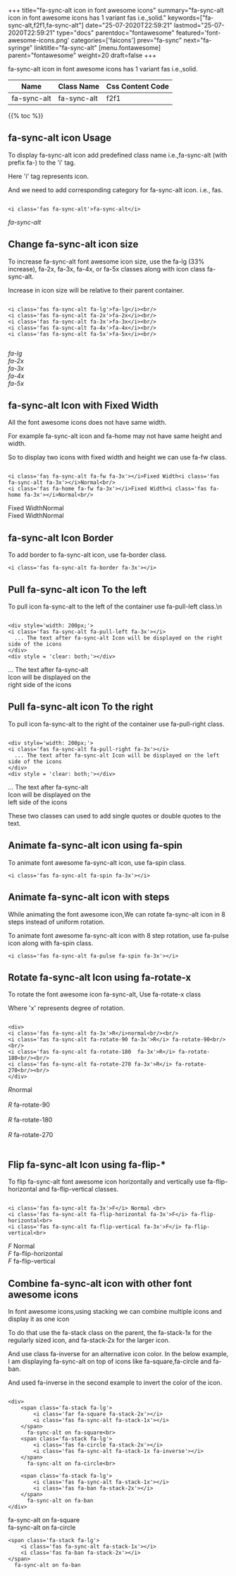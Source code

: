 +++
title="fa-sync-alt icon in font awesome icons"
summary="fa-sync-alt icon in font awesome icons has 1 variant fas i.e.,solid."
keywords=["fa-sync-alt,f2f1,fa-sync-alt"]
date="25-07-2020T22:59:21"
lastmod="25-07-2020T22:59:21"
type="docs"
parentdoc="fontawesome"
featured='font-awesome-icons.png'
categories=['faicons']
prev="fa-sync"
next="fa-syringe"
linktitle="fa-sync-alt"
[menu.fontawesome]
parent="fontawesome"
weight=20
draft=false
+++


fa-sync-alt icon in font awesome icons has 1 variant fas i.e.,solid.

<div class='table-responsive'><table class='table'><thead><tr><th>Name</th><th>Class Name</th><th>Css Content Code</th></tr></thead><tbody><tr><td>fa-sync-alt</td><td>fa-sync-alt</td><td>f2f1</td></tr></tbody></table></div>


{{% toc %}}


## fa-sync-alt icon Usage

To display fa-sync-alt icon add predefined class name i.e.,fa-sync-alt (with prefix fa-) to the 'i' tag.

Here 'i' tag represents icon.

And we need to add corresponding category for fa-sync-alt icon. i.e., fas.


```

<i class='fas fa-sync-alt'>fa-sync-alt</i>
```

<i class='fas fa-sync-alt'>fa-sync-alt</i>




## Change fa-sync-alt icon size
To increase fa-sync-alt font awesome icon size, use the fa-lg (33% increase), fa-2x, fa-3x, fa-4x, or fa-5x classes along with icon class fa-sync-alt.

Increase in icon size will be relative to their parent container. 

```

<i class='fas fa-sync-alt fa-lg'>fa-lg</i><br/>
<i class='fas fa-sync-alt fa-2x'>fa-2x</i><br/>
<i class='fas fa-sync-alt fa-3x'>fa-3x</i><br/>
<i class='fas fa-sync-alt fa-4x'>fa-4x</i><br/>
<i class='fas fa-sync-alt fa-5x'>fa-5x</i><br/>
            
```

<i class='fas fa-sync-alt fa-lg'>fa-lg</i><br/>
<i class='fas fa-sync-alt fa-2x'>fa-2x</i><br/>
<i class='fas fa-sync-alt fa-3x'>fa-3x</i><br/>
<i class='fas fa-sync-alt fa-4x'>fa-4x</i><br/>
<i class='fas fa-sync-alt fa-5x'>fa-5x</i><br/>
            



## fa-sync-alt Icon with Fixed Width 

All the font awesome icons does not have same width.

For example fa-sync-alt icon and fa-home may not have same height and width.

So to display two icons with fixed width and height we can use fa-fw class.


```

<i class='fas fa-sync-alt fa-fw fa-3x'></i>Fixed Width<i class='fas fa-sync-alt fa-3x'></i>Normal<br/>
<i class='fas fa-home fa-fw fa-3x'></i>Fixed Width<i class='fas fa-home fa-3x'></i>Normal<br/>
```

<i class='fas fa-sync-alt fa-fw fa-3x'></i>Fixed Width<i class='fas fa-sync-alt fa-3x'></i>Normal<br/>
<i class='fas fa-home fa-fw fa-3x'></i>Fixed Width<i class='fas fa-home fa-3x'></i>Normal<br/>



## fa-sync-alt Icon Border 

To add border to fa-sync-alt icon, use fa-border class.


```
<i class='fas fa-sync-alt fa-border fa-3x'></i>

```
<i class='fas fa-sync-alt fa-border fa-3x'></i>





## Pull fa-sync-alt icon To the left

To pull icon fa-sync-alt to the left of the container use fa-pull-left class.\n

```

<div style='width: 200px;'>
<i class='fas fa-sync-alt fa-pull-left fa-3x'></i>
  ... The text after fa-sync-alt Icon will be displayed on the right side of the icons
</div>
<div style = 'clear: both;'></div>
```

<div style='width: 200px;'>
<i class='fas fa-sync-alt fa-pull-left fa-3x'></i>
  ... The text after fa-sync-alt Icon will be displayed on the right side of the icons
</div>
<div style = 'clear: both;'></div>




## Pull fa-sync-alt icon To the right
To pull icon fa-sync-alt to the right of the container use fa-pull-right class.

```

<div style='width: 200px;'>
<i class='fas fa-sync-alt fa-pull-right fa-3x'></i>
  ... The text after fa-sync-alt Icon will be displayed on the left side of the icons
</div>
<div style = 'clear: both;'></div>
```

<div style='width: 200px;'>
<i class='fas fa-sync-alt fa-pull-right fa-3x'></i>
  ... The text after fa-sync-alt Icon will be displayed on the left side of the icons
</div>
<div style = 'clear: both;'></div>

These two classes can used to add single quotes or double quotes to the text.


## Animate fa-sync-alt icon using fa-spin
To animate font awesome fa-sync-alt icon, use fa-spin class.

```
<i class='fas fa-sync-alt fa-spin fa-3x'></i>
```
<i class='fas fa-sync-alt fa-spin fa-3x'></i>




## Animate fa-sync-alt icon with steps
While animating the font awesome icon,We can rotate fa-sync-alt icon in 8 steps instead of uniform rotation.

To animate font awesome fa-sync-alt icon with 8 step rotation, use fa-pulse icon along with fa-spin class.


```
<i class='fas fa-sync-alt fa-pulse fa-spin fa-3x'></i>

```
<i class='fas fa-sync-alt fa-pulse fa-spin fa-3x'></i>





## Rotate fa-sync-alt Icon using fa-rotate-x
To rotate the font awesome icon fa-sync-alt, Use fa-rotate-x class

Where 'x' represents degree of rotation.


```

<div>
<i class='fas fa-sync-alt fa-3x'>R</i>normal<br/><br/>
<i class='fas fa-sync-alt fa-rotate-90 fa-3x'>R</i> fa-rotate-90<br/><br/> 
<i class='fas fa-sync-alt fa-rotate-180  fa-3x'>R</i> fa-rotate-180<br/><br/> 
<i class='fas fa-sync-alt fa-rotate-270 fa-3x'>R</i> fa-rotate-270<br/><br/>
</div>
```

<div>
<i class='fas fa-sync-alt fa-3x'>R</i>normal<br/><br/>
<i class='fas fa-sync-alt fa-rotate-90 fa-3x'>R</i> fa-rotate-90<br/><br/> 
<i class='fas fa-sync-alt fa-rotate-180  fa-3x'>R</i> fa-rotate-180<br/><br/> 
<i class='fas fa-sync-alt fa-rotate-270 fa-3x'>R</i> fa-rotate-270<br/><br/>
</div>




## Flip fa-sync-alt Icon using fa-flip-*
To flip fa-sync-alt font awesome icon horizontally and vertically use fa-flip-horizontal and fa-flip-vertical classes. 

```

<i class='fas fa-sync-alt fa-3x'>F</i> Normal <br>
<i class='fas fa-sync-alt fa-flip-horizontal fa-3x'>F</i> fa-flip-horizontal<br>
<i class='fas fa-sync-alt fa-flip-vertical fa-3x'>F</i> fa-flip-vertical<br>
```

<i class='fas fa-sync-alt fa-3x'>F</i> Normal <br>
<i class='fas fa-sync-alt fa-flip-horizontal fa-3x'>F</i> fa-flip-horizontal<br>
<i class='fas fa-sync-alt fa-flip-vertical fa-3x'>F</i> fa-flip-vertical<br>




## Combine fa-sync-alt icon with other font awesome icons
In font awesome icons,using stacking we can combine multiple icons and display it as one icon 

To do that use the fa-stack class on the parent, the fa-stack-1x for the regularly sized icon, and fa-stack-2x for the larger icon.

And use class fa-inverse for an alternative icon color. 
In the below example, I am displaying fa-sync-alt on top of icons like fa-square,fa-circle and fa-ban.

And used fa-inverse in the second example to invert the color of the icon.

```

<div>
    <span class='fa-stack fa-lg'>
        <i class='far fa-square fa-stack-2x'></i>
        <i class='fas fa-sync-alt fa-stack-1x'></i>
    </span>
      fa-sync-alt on fa-square<br>
    <span class='fa-stack fa-lg'>
        <i class='fas fa-circle fa-stack-2x'></i>
        <i class='fas fa-sync-alt fa-stack-1x fa-inverse'></i>
    </span>
      fa-sync-alt on fa-circle<br>

    <span class='fa-stack fa-lg'>
        <i class='fas fa-sync-alt fa-stack-1x'></i>
        <i class='fas fa-ban fa-stack-2x'></i>
    </span>
      fa-sync-alt on fa-ban
</div>
```

<div>
    <span class='fa-stack fa-lg'>
        <i class='far fa-square fa-stack-2x'></i>
        <i class='fas fa-sync-alt fa-stack-1x'></i>
    </span>
      fa-sync-alt on fa-square<br>
    <span class='fa-stack fa-lg'>
        <i class='fas fa-circle fa-stack-2x'></i>
        <i class='fas fa-sync-alt fa-stack-1x fa-inverse'></i>
    </span>
      fa-sync-alt on fa-circle<br>

    <span class='fa-stack fa-lg'>
        <i class='fas fa-sync-alt fa-stack-1x'></i>
        <i class='fas fa-ban fa-stack-2x'></i>
    </span>
      fa-sync-alt on fa-ban
</div>






